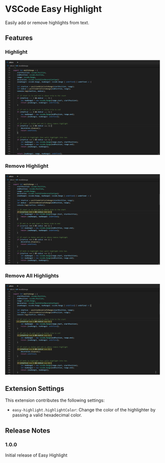 # VSCode Easy Highlight

Easily add or remove highlights from text.

## Features

### Highlight

![Adding highlights gif](./resources/highlight.gif)

### Remove Highlight

![Removing highlights gif](./resources/remove_highlight.gif)

### Remove All Highlights

![Remove all highlights gif](./resources/remove_all_highlights.gif)

## Extension Settings

This extension contributes the following settings:

* `easy-highlight.highlightColor`: Change the color of the highlighter by passing a valid hexadecimal color.

## Release Notes

### 1.0.0

Initial release of Easy Highlight

